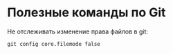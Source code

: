 
# Полезные команды по Git

Не отслеживать изменение права файлов в git:

`git config core.filemode false`
